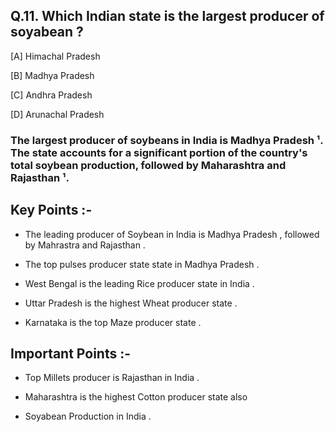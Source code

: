 
## Q.11. Which Indian state is the largest producer of soyabean ?

[A] Himachal Pradesh

[B] Madhya Pradesh

[C] Andhra Pradesh

[D] Arunachal Pradesh

### The largest producer of soybeans in India is Madhya Pradesh ¹. The state accounts for a significant portion of the country's total soybean production, followed by Maharashtra and Rajasthan ¹.


## Key Points :-

* The leading producer of Soybean in India is Madhya Pradesh , followed by Mahrastra and Rajasthan .

* The top pulses producer state state in Madhya Pradesh .

* West Bengal is the leading Rice producer state in India .

* Uttar Pradesh is the highest Wheat producer state .

* Karnataka is the top Maze producer state .

## Important Points :-

* Top Millets producer is Rajasthan in India .

* Maharashtra is the highest Cotton producer state also

* Soyabean Production in India .

